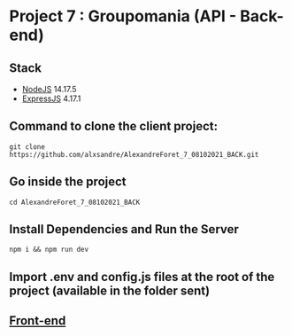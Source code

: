 # Project 7 : Groupomania (API - Back-end)

## Stack
- [NodeJS](https://nodejs.org) 14.17.5
- [ExpressJS](https://expressjs.com/fr/) 4.17.1

## Command to clone the client project:
```shell
git clone https://github.com/alxsandre/AlexandreForet_7_08102021_BACK.git
```

## Go inside the project
```shell
cd AlexandreForet_7_08102021_BACK
```

## Install Dependencies and Run the Server
```shell
npm i && npm run dev
```

## Import .env and config.js files at the root of the project (available in the folder sent)

## [Front-end](https://github.com/OpenClassrooms-Student-Center/dwj-projet6)
